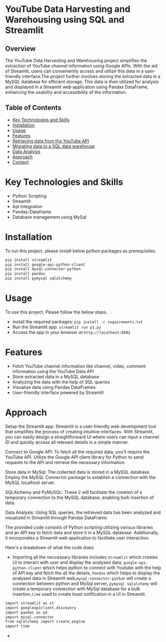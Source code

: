 # YouTube Data Harvesting and Warehousing using SQL and Streamlit
## Overview
The YouTube Data Harvesting and Warehousing project simplifies the extraction of YouTube channel information using Google APIs. With the aid of Streamlit, users can conveniently access and utilize this data in a user-friendly interface.The project further involves storing the extracted data in a MySQL database for efficient storage. This data is then utilized for analysis and displayed in a Streamlit web application using Pandas DataFrame, enhancing the usability and accessibility of the information.
## Table of Contents
- [Key Technologies and Skills](#key-technologies-and-skills)
- [Installation](#installation)
- [Usage](#usage)
- [Features](#features)
- [Retrieving data from the YouTube API](#retrieving-data-from-the-youtube-api)
- [Migrating data to a SQL data warehouse](#migrating-data-to-a-sql-data-warehouse)
- [Data Analysis](#data-analysis)
- [Approach](#approach)
- [Contact](#contact)
# Key Technologies and Skills
- Python Scripting
- Streamlit
- Api Integration
- Pandas-Dataframe
- Database management using MySql
# Installation
To run this project, please install below python packages as prerequisites.
```bash
pip install streamlit
pip install google-api-python-client
pip install mysql-connector-python
pip install pandas
pip install pymysql sqlalchemy
```
# Usage
To use this project, Please follow the below steps.
- Install the required packages: ```pip install -r requirements.txt ```
- Run the Streamlit app: ```streamlit run p1.py```
- Access the app in your browser at ```http://localhost:8501```
# Features
- Fetch YouTube channel information like channel, video, comment information using the YouTube Data API
- Store extracted data in a MySQL database
- Analyzing the data with the help of SQL queries
- Visualize data using Pandas DataFrames
- User-friendly interface powered by Streamlit
# Approach
Setup the Streamlit app: Streamlit is a user-friendly web development tool that simplifies the process of creating intuitive interfaces. With Streamlit, you can easily design a straightforward UI where users can input a channel ID and quickly access all relevant details in a simple manner.

Connect to Google API: To fetch all the required data, you'll require the YouTube API. Utilize the Google API client library for Python to send requests to the API and retrieve the necessary information.

Store data in MySql: The collected data is stored in a MySQL database. Employ the MySQL Connector package to establish a connection with the MySQL localhost server. 

SQLAlchemy and PyMySQL: These 2 will facilitate the creation of a temporary connection to the MySQL database, enabling bulk insertion of data.

Data Analysis: Using SQL queries, the retrieved data has been analyzed and visualized in Streamlit through Pandas DataFrame.

The provided code consists of Python scripting utilizing various libraries and an API key to fetch data and store it in a MySQL database. Additionally, it incorporates a Streamlit web application to facilitate user interaction.

Here's a breakdown of what the code does:
- Importing all the neccessary libraries includes ```Streamlit``` which creates UI to interact with user and display the analysed data, ```google-api-python-client``` which helps python to connect with Youtube with the help of API key and fetch the all the details, ```Pandas``` which helps to display the analysed data in Streamlit web,```mysql-connector-python``` will create a connection between python and MySql server,
```pymysql sqlalchemy``` will create a temporary connection with MySql database for a bulk insertion,```time``` used to create toast notification in a UI in Streamlit.
```bash
import streamlit as st
import googleapiclient.discovery
import pandas as pd
import mysql.connector
from sqlalchemy import create_engine
import time
```
- 

